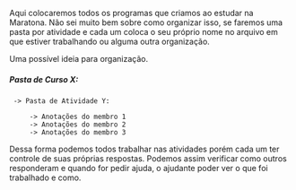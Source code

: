 Aqui colocaremos todos os programas que criamos ao estudar na Maratona. Não sei muito bem sobre como organizar isso, se faremos uma pasta por atividade e cada um coloca o seu próprio nome no arquivo em que estiver trabalhando ou alguma outra organização.

Uma possível ideia para organização.

 ##### Pasta de Curso X:
     -> Pasta de Atividade Y:
       
         -> Anotações do membro 1
         -> Anotações do membro 2
         -> Anotações do membro 3
        
Dessa forma podemos todos trabalhar nas atividades porém cada um ter controle de suas próprias respostas. Podemos assim verificar como outros responderam e quando for pedir ajuda, o ajudante poder ver o que foi trabalhado e como.
 
